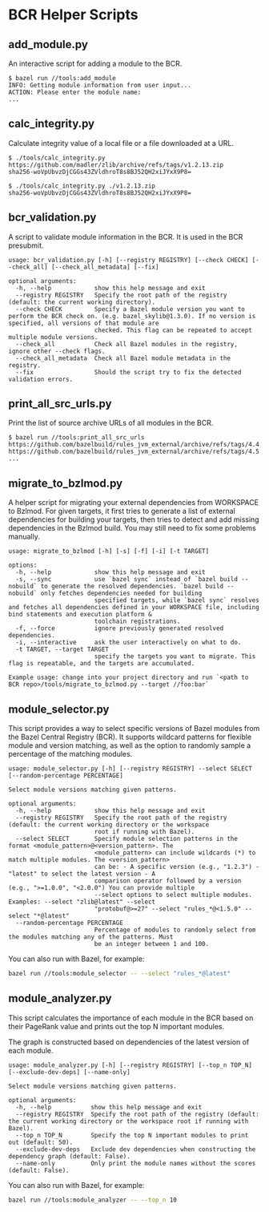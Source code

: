 # BCR Helper Scripts

## add_module.py

An interactive script for adding a module to the BCR.
```
$ bazel run //tools:add_module
INFO: Getting module information from user input...
ACTION: Please enter the module name:
...
```

## calc_integrity.py

Calculate integrity value of a local file or a file downloaded at a URL.
```
$ ./tools/calc_integrity.py https://github.com/madler/zlib/archive/refs/tags/v1.2.13.zip
sha256-woVpUbvzDjCGGs43ZVldhroT8s8BJ52QH2xiJYxX9P8=

$ ./tools/calc_integrity.py ./v1.2.13.zip
sha256-woVpUbvzDjCGGs43ZVldhroT8s8BJ52QH2xiJYxX9P8=
```

## bcr_validation.py

A script to validate module information in the BCR. It is used in the BCR presubmit.
```
usage: bcr_validation.py [-h] [--registry REGISTRY] [--check CHECK] [--check_all] [--check_all_metadata] [--fix]

optional arguments:
  -h, --help            show this help message and exit
  --registry REGISTRY   Specify the root path of the registry (default: the current working directory).
  --check CHECK         Specify a Bazel module version you want to perform the BCR check on. (e.g. bazel_skylib@1.3.0). If no version is specified, all versions of that module are
                        checked. This flag can be repeated to accept multiple module versions.
  --check_all           Check all Bazel modules in the registry, ignore other --check flags.
  --check_all_metadata  Check all Bazel module metadata in the registry.
  --fix                 Should the script try to fix the detected validation errors.
```

## print_all_src_urls.py

Print the list of source archive URLs of all modules in the BCR.
```
$ bazel run //tools:print_all_src_urls
https://github.com/bazelbuild/rules_jvm_external/archive/refs/tags/4.4.2.zip
https://github.com/bazelbuild/rules_jvm_external/archive/refs/tags/4.5.zip
...
```

## migrate_to_bzlmod.py

A helper script for migrating your external dependencies from WORKSPACE to Bzlmod. For given targets, it first tries to generate a list of external dependencies for building your targets,
then tries to detect and add missing dependencies in the Bzlmod build. You may still need to fix some problems manually.

```
usage: migrate_to_bzlmod [-h] [-s] [-f] [-i] [-t TARGET]

options:
  -h, --help            show this help message and exit
  -s, --sync            use `bazel sync` instead of `bazel build --nobuild` to generate the resolved dependencies. `bazel build --nobuild` only fetches dependencies needed for building
                        specified targets, while `bazel sync` resolves and fetches all dependencies defined in your WORKSPACE file, including bind statements and execution platform &
                        toolchain registrations.
  -f, --force           ignore previously generated resolved dependencies.
  -i, --interactive     ask the user interactively on what to do.
  -t TARGET, --target TARGET
                        specify the targets you want to migrate. This flag is repeatable, and the targets are accumulated.

Example usage: change into your project directory and run `<path to BCR repo>/tools/migrate_to_bzlmod.py --target //foo:bar`
```

## module_selector.py

This script provides a way to select specific versions of Bazel modules from the Bazel Central Registry (BCR). It supports wildcard patterns for flexible module and version matching, as well as the option to randomly sample a percentage of the matching modules.

```
usage: module_selector.py [-h] [--registry REGISTRY] --select SELECT [--random-percentage PERCENTAGE]

Select module versions matching given patterns.

optional arguments:
  -h, --help            show this help message and exit
  --registry REGISTRY   Specify the root path of the registry (default: the current working directory or the workspace
                        root if running with Bazel).
  --select SELECT       Specify module selection patterns in the format <module_pattern>@<version_pattern>. The
                        <module_pattern> can include wildcards (*) to match multiple modules. The <version_pattern>
                        can be: - A specific version (e.g., "1.2.3") - "latest" to select the latest version - A
                        comparison operator followed by a version (e.g., ">=1.0.0", "<2.0.0") You can provide multiple
                        --select options to select multiple modules. Examples: --select "zlib@latest" --select
                        "protobuf@>=27" --select "rules_*@<1.5.0" --select "*@latest"
  --random-percentage PERCENTAGE
                        Percentage of modules to randomly select from the modules matching any of the patterns. Must
                        be an integer between 1 and 100.
```

You can also run with Bazel, for example:

```bash
bazel run //tools:module_selector -- --select "rules_*@latest"
```

## module_analyzer.py

This script calculates the importance of each module in the BCR based on their PageRank value and prints out the top N important modules.

The graph is constructed based on dependencies of the latest version of each module.

```
usage: module_analyzer.py [-h] [--registry REGISTRY] [--top_n TOP_N] [--exclude-dev-deps] [--name-only]

Select module versions matching given patterns.

optional arguments:
  -h, --help           show this help message and exit
  --registry REGISTRY  Specify the root path of the registry (default: the current working directory or the workspace root if running with Bazel).
  --top_n TOP_N        Specify the top N important modules to print out (default: 50).
  --exclude-dev-deps   Exclude dev dependencies when constructing the dependency graph (default: False).
  --name-only          Only print the module names without the scores (default: False).
```

You can also run with Bazel, for example:

```bash
bazel run //tools:module_analyzer -- --top_n 10
```
